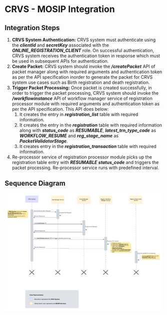 # CRVS - MOSIP Integration
## Integration Steps
1. **CRVS System Authentication:** CRVS system must authenticate using the **_clientId_** and **_secretKey_** associated with the **_ONLINE_REGISTRATION_CLIENT_** role. On successful authentication, CRVS system receives the authentication token in response which must be used in subsequent APIs for authentication.
2. **Create Packet:** CRVS system should invoke the **_/createPacket_** API of packet manager along with required arguments and authentication token as per the API specification inorder to generate the packet for CRVS system use cases such as Birth registration and death registration.
3. **Trigger Packet Processing:** Once packet is created successfully, in order to trigger the packet processing, CRVS system should invoke the **_/workflowinstance_** API of workflow manager service of registration processor module with required arguments and authentication token as per the API specification. This API does below:
   1. It creates the entry in **_registration_list_** table with required information.
   2. It creates the entry in the **_registration_** table with required information along with **_status_code_** as **_RESUMABLE_**, **_latest_trn_type_code_** as **_WORKFLOW_RESUME_** and **_reg_stage_name_** as **_PacketValidatorStage_**.
   3. It creates entry in the **_registration_transaction_** table with required information.
4. Re-processor service of registration processor module picks up the registration table entry with **_RESUMABLE_** **_status_code_** and triggers the packet processing. Re-processor service runs with predefined interval. 

## Sequence Diagram
![CRVS MOSIP Integration](assets/crvs-mosip-integration.png)